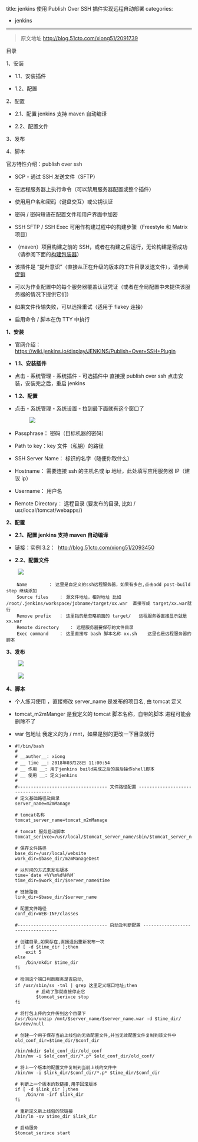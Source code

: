 title: jenkins 使用 Publish Over SSH 插件实现远程自动部署
categories:
- jenkins
---
> 原文地址 http://blog.51cto.com/xiong51/2091739

目录

1、安装

*   1.1、安装插件

*   1.2、配置

2、配置

*   2.1、配置 jenkins 支持 maven 自动编译

*   2.2、配置文件

3、发布

4、脚本

官方特性介绍：publish over ssh 

*   SCP - 通过 SSH 发送文件（SFTP）

*   在远程服务器上执行命令（可以禁用服务器配置或整个插件）

*   使用用户名和密码（键盘交互）或公钥认证

*   密码 / 密码短语在配置文件和用户界面中加密

*   SSH SFTP / SSH Exec 可用作构建过程中的构建步骤（Freestyle 和 Matrix 项目）

*   （maven）项目构建之前的 SSH，或者在构建之后运行，无论构建是否成功（请参阅下面的[构建包装器](https://wiki.jenkins.io/display/JENKINS/Publish+Over+SSH+Plugin#PublishOverSSHPlugin-wrappers)）

*   该插件是 “提升意识”（直接从正在升级的版本的工件目录发送文件），请参阅[促销](https://wiki.jenkins.io/display/JENKINS/Publish+Over#PublishOver-promotions)

*   可以为作业配置中的每个服务器覆盖认证凭证（或者在全局配置中未提供该服务器的情况下提供它们）

*   如果文件传输失败，可以选择重试（适用于 flakey 连接）

*   启用命令 / 脚本在伪 TTY 中执行

**1、安装**

*   官网介绍：https://wiki.jenkins.io/display/JENKINS/Publish+Over+SSH+Plugin

*   **1.1、安装插件**

*   点击 - 系统管理 - 系统插件 - 可选插件中 直接搜 publish over ssh 点击安装，安装完之后，重启 jenkins

*   **1.2、配置**

*   点击 - 系统管理 - 系统设置 - 拉到最下面就有这个窗口了

                ![](http://s1.51cto.com/images/20180327/1522133854498636.png?x-oss-process=image/watermark,size_16,text_QDUxQ1RP5Y2a5a6i,color_FFFFFF,t_100,g_se,x_10,y_10,shadow_90,type_ZmFuZ3poZW5naGVpdGk=)

*   Passphrase： 密码（目标机器的密码）

*   Path to key：key 文件（私钥）的路径

*   SSH Server Name： 标识的名字（随便你取什么）

*   Hostname： 需要连接 ssh 的主机名或 ip 地址，此处填写应用服务器 IP（建议 ip）

*   Username： 用户名

*   Remote Directory： 远程目录 (要发布的目录, 比如 / usr/local/tomcat/webapps/)

**2、配置**

*   **2.1、配置 jenkins 支持 maven 自动编译**

*   链接：实例 3.2：  http://blog.51cto.com/xiong51/2093450

*   **2.2、配置文件**

        ![](http://s1.51cto.com/images/20180328/1522205024504630.png?x-oss-process=image/watermark,size_16,text_QDUxQ1RP5Y2a5a6i,color_FFFFFF,t_100,g_se,x_10,y_10,shadow_90,type_ZmFuZ3poZW5naGVpdGk=)

```
    Name		： 这里是自定义的ssh远程服务器，如果有多台,点击add post-build step 继续添加
    Source files	： 源文件地址，相对地址 比如 /root/.jenkins/workspace/jobname/target/xx.war  直接写成 target/xx.war就行
    Remove prefix	： 这里指的是忽略前面的 target/   远程服务器直接显示就是xx.war
    Remote directory    ： 远程服务器要保存的文件目录
    Exec command	： 这里直接写 bash 脚本名称 xx.sh    这里也是远程服务器的脚本
```

**3、发布**

        ![](http://s1.51cto.com/images/20180328/1522205910944056.png?x-oss-process=image/watermark,size_16,text_QDUxQ1RP5Y2a5a6i,color_FFFFFF,t_100,g_se,x_10,y_10,shadow_90,type_ZmFuZ3poZW5naGVpdGk=)

        ![](http://s1.51cto.com/images/20180328/1522205995656396.png?x-oss-process=image/watermark,size_16,text_QDUxQ1RP5Y2a5a6i,color_FFFFFF,t_100,g_se,x_10,y_10,shadow_90,type_ZmFuZ3poZW5naGVpdGk=)    

**4、脚本**

*   个人练习使用 ，直接修改 server_name 是发布的项目名, 由 tomcat 定义   

*   tomcat_m2mManger 是我定义的 tomcat 脚本名称，自带的脚本 进程可能会删除不了

*   war 包地址 我定义的为 / mnt，如果是别的更改一下目录就行

*   ```
    #!/bin/bash
    #
    # __auther__: xiong
    # __ time __: 2018年03月28日 11:00:54
    # __ 作用 __: 用于jenkins build完成之后的最后操作shell脚本
    # __ 使用 __: 定义jenkins
    #
    #---------------------------------- 文件路径配置 ----------------------------------
    # 定义基础路径及目录
    server_name=m2mManage

    # tomcat名称
    tomcat_server_name=tomcat_m2mManage

    # tomcat 服务启动脚本
    tomcat_serivce=/usr/local/$tomcat_server_name/sbin/$tomcat_server_name

    # 保存文件路径
    base_dir=/usr/local/website
    work_dir=$base_dir/m2mManageDest

    # 以时间的方式来发布版本
    time=`date +%Y%m%d%H%M`
    time_dir=$work_dir/$server_name$time

    # 链接路径
    link_dir=$base_dir/$server_name

    # 配置文件路径
    conf_dir=WEB-INF/classes

    #---------------------------------- 启动及判断配置 ----------------------------------

    # 创建目录,如果存在,直接退出重新发布一次
    if [ -d $time_dir ];then
    	exit 5
    else
    	/bin/mkdir $time_dir
    fi

    # 检测这个端口判断服务是否启动,
    if /usr/sbin/ss -tnl | grep 这里定义端口地址;then
            # 启动了那就直接停止它
            $tomcat_serivce stop
    fi

    # 将打包上传的文件传到这个目录下
    /usr/bin/unzip /mnt/$server_name/$server_name.war -d $time_dir/ &>/dev/null

    # 创建一个用于保存当前上线包的无效配置文件,并当无效配置文件复制到该文件中
    old_conf_dir=$time_dir/$conf_dir

    /bin/mkdir $old_conf_dir/old_conf
    /bin/mv -i $old_conf_dir/*.p* $old_conf_dir/old_conf/

    # 将上一个版本的配置文件复制到当前上线的文件中
    /bin/mv -i $link_dir/$conf_dir/*.p* $time_dir/$conf_dir

    # 判断上一个版本的软链接,用于回滚版本
    if [ -d $link_dir ];then
    	/bin/rm -irf $link_dir
    fi

    # 重新定义新上线包的软链接
    /bin/ln -sv $time_dir $link_dir

    # 启动服务
    $tomcat_serivce start
    ```
